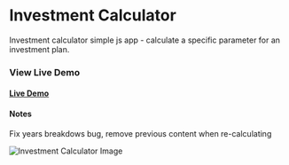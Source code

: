 # Investment Calculator

Investment calculator simple js app - calculate a specific parameter for an investment plan.

### View Live Demo

#### [Live Demo](https://jaiimeriios.github.io/Investment-Calculator/)

#### Notes

Fix years breakdows bug, remove previous content when re-calculating

![Investment Calculator Image](https://raw.githubusercontent.com/jaiimeriios/Investment-Calculator/master/img/demoImg.png)